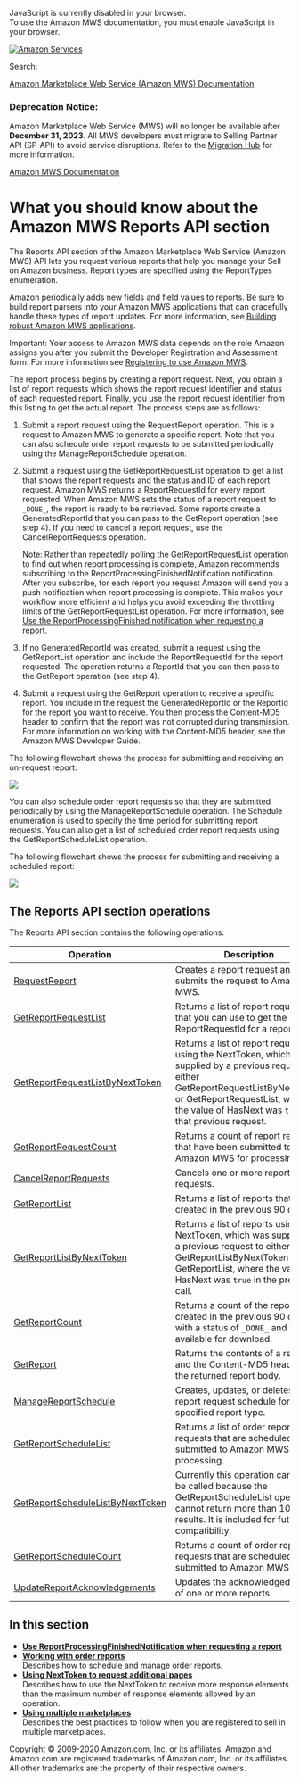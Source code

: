 <div id="MWSDX_noscript">

JavaScript is currently disabled in your browser.  
To use the Amazon MWS documentation, you must enable JavaScript in your
browser.

</div>

<div id="MWSDX_divtop">

[![Amazon
Services](https://images-na.ssl-images-amazon.com/images/G/08/mwsportal/fr_FR/amazonservices.gif "Amazon Services")](http://services.amazon.fr)

<div id="MWSDX_search">

<span id="MWSDX_searchlbl">Search:</span>

</div>

  
<span id="MWSDX_titlebar">[Amazon Marketplace Web Service (Amazon MWS)
Documentation](https://developer.amazonservices.fr/gp/mws/docs.html)</span>
<span id="MWSDX_dep_notice"></span>

### Deprecation Notice:

Amazon Marketplace Web Service (MWS) will no longer be available after
**December 31, 2023**. All MWS developers must migrate to Selling
Partner API (SP-API) to avoid service disruptions. Refer to the
[Migration
Hub](https://developer-docs.amazon.com/sp-api/page/migration-hub) for
more information.

</div>

<div id="MWSDX_divbottom">

<div id="MWSDX_divleft">

<div id="MWSDX_toc">

</div>

</div>

<div id="MWSDX_divright">

<div id="MWSDX_content">

<span id="MWSDX_breadcrumbs">[Amazon MWS
Documentation](https://developer.amazonservices.fr/gp/mws/docs.html)</span>

<div id="Reports_Overview" class="nested0">

# What you should know about the Amazon MWS Reports API section

<div class="body">

The <span class="ph">Reports API</span> section of the <span
class="ph">Amazon Marketplace Web Service (Amazon MWS)</span> API lets
you request various reports that help you manage your Sell on Amazon
business. Report types are specified using the <span
class="keyword apiname">ReportTypes</span> enumeration.

Amazon periodically adds new fields and field values to reports. Be sure
to build report parsers into your <span class="ph">Amazon MWS</span>
applications that can gracefully handle these types of report updates.
For more information, see
<a href="../dev_guide/DG_BuildingRobustApps.md#DG_BuildingRobustApps" class="xref">Building robust Amazon MWS applications</a>.

<div class="note important">

<span class="importanttitle">Important:</span> Your access to <span
class="ph">Amazon MWS</span> data depends on the role Amazon assigns you
after you submit the <span class="ph">Developer Registration and
Assessment form</span>. For more information see
<a href="../dev_guide/DG_Registering.md#DG_Registering" class="xref">Registering to use Amazon MWS</a>.

</div>

The report process begins by creating a report request. Next, you obtain
a list of report requests which shows the report request identifier and
status of each requested report. Finally, you use the report request
identifier from this listing to get the actual report. The process steps
are as follows:

1.  Submit a report request using the <span
    class="keyword apiname">RequestReport</span> operation. This is a
    request to <span class="ph">Amazon MWS</span> to generate a specific
    report. Note that you can also schedule order report requests to be
    submitted periodically using the <span
    class="keyword apiname">ManageReportSchedule</span> operation.
2.  Submit a request using the <span
    class="keyword apiname">GetReportRequestList</span> operation to get
    a list that shows the report requests and the status and ID of each
    report request. <span class="ph">Amazon MWS</span> returns a <span
    class="keyword parmname">ReportRequestId</span> for every report
    requested. When <span class="ph">Amazon MWS</span> sets the status
    of a report request to `_DONE_`, the report is ready to be
    retrieved. Some reports create a <span
    class="keyword parmname">GeneratedReportId</span> that you can pass
    to the <span class="keyword apiname">GetReport</span> operation (see
    step 4). If you need to cancel a report request, use the <span
    class="keyword apiname">CancelReportRequests</span> operation.
    <div class="note note">

    <span class="notetitle">Note:</span> Rather than repeatedly polling
    the <span class="keyword apiname">GetReportRequestList</span>
    operation to find out when report processing is complete, Amazon
    recommends subscribing to the <span
    class="keyword parmname">ReportProcessingFinishedNotification</span>
    notification. After you subscribe, for each report you request
    Amazon will send you a push notification when report processing is
    complete. This makes your workflow more efficient and helps you
    avoid exceeding the throttling limits of the <span
    class="keyword apiname">GetReportRequestList</span> operation. For
    more information, see
    <a href="Reports_UseReportProcessingFinished.md" class="xref">Use the ReportProcessingFinished notification when requesting a report</a>.

    </div>
3.  If no <span class="keyword parmname">GeneratedReportId</span> was
    created, submit a request using the <span
    class="keyword apiname">GetReportList</span> operation and include
    the <span class="keyword parmname">ReportRequestId</span> for the
    report requested. The operation returns a <span
    class="keyword parmname">ReportId</span> that you can then pass to
    the <span class="keyword apiname">GetReport</span> operation (see
    step 4).
4.  Submit a request using the <span
    class="keyword apiname">GetReport</span> operation to receive a
    specific report. You include in the request the <span
    class="keyword parmname">GeneratedReportId</span> or the <span
    class="keyword parmname">ReportId</span> for the report you want to
    receive. You then process the Content-MD5 header to confirm that the
    report was not corrupted during transmission. For more information
    on working with the Content-MD5 header, see the <span
    class="ph">Amazon MWS Developer Guide</span>.

The following flowchart shows the process for submitting and receiving
an on-request report:

<img src="ReportRequest_flowchart.png" class="image" />

You can also schedule order report requests so that they are submitted
periodically by using the <span
class="keyword apiname">ManageReportSchedule</span> operation. The <span
class="keyword apiname">Schedule</span> enumeration is used to specify
the time period for submitting report requests. You can also get a list
of scheduled order report requests using the <span
class="keyword apiname">GetReportScheduleList</span> operation.

The following flowchart shows the process for submitting and receiving a
scheduled report:

<img src="SchedReport_flowchart.png" class="image" />

<div id="Reports_Overview__ReportsOperations" class="section">

## The <span class="ph">Reports API</span> section operations

The <span class="ph">Reports API</span> section contains the following
operations:

<div class="tablenoborder">

| Operation                                                                                                                                                                                                                                                                                                                                        | Description                                                                                                                                                                                                                                                                                                                                                                                                      | Availability                              |
|--------------------------------------------------------------------------------------------------------------------------------------------------------------------------------------------------------------------------------------------------------------------------------------------------------------------------------------------------|------------------------------------------------------------------------------------------------------------------------------------------------------------------------------------------------------------------------------------------------------------------------------------------------------------------------------------------------------------------------------------------------------------------|-------------------------------------------|
| <a href="../reports/Reports_RequestReport.md" class="xref">RequestReport</a>                                                                                                                                                                                                                                                                   | <span class="ph">Creates a report request and submits the request to <span class="ph">Amazon MWS</span>.</span>                                                                                                                                                                                                                                                                                                  | <span class="ph">All marketplaces.</span> |
| <a href="Reports_GetReportRequestList.md" class="xref" title="Returns a list of report requests that you can use to get the ReportRequestId for a report.">GetReportRequestList</a>                                                                                                                                                            | <span class="ph">Returns a list of report requests that you can use to get the <span class="keyword parmname">ReportRequestId</span> for a report.</span>                                                                                                                                                                                                                                                        | <span class="ph">All marketplaces.</span> |
| <a href="Reports_GetReportRequestListByNextToken.md" class="xref" title="Returns a list of report requests using the NextToken, which was supplied by a previous request to either GetReportRequestListByNextToken or GetReportRequestList, where the value of HasNext was true in that previous request.">GetReportRequestListByNextToken</a> | <span class="ph">Returns a list of report requests using the <span class="keyword parmname">NextToken</span>, which was supplied by a previous request to either <span class="keyword apiname">GetReportRequestListByNextToken</span> or <span class="keyword apiname">GetReportRequestList</span>, where the value of <span class="keyword parmname">HasNext</span> was `true` in that previous request.</span> | <span class="ph">All marketplaces.</span> |
| <a href="Reports_GetReportRequestCount.md" class="xref" title="Returns a count of report requests that have been submitted to Amazon MWS for processing.">GetReportRequestCount</a>                                                                                                                                                            | <span class="ph">Returns a count of report requests that have been submitted to <span class="ph">Amazon MWS</span> for processing.</span>                                                                                                                                                                                                                                                                        | <span class="ph">All marketplaces.</span> |
| <a href="Reports_CancelReportRequests.md" class="xref" title="Cancels one or more report requests.">CancelReportRequests</a>                                                                                                                                                                                                                   | <span class="ph">Cancels one or more report requests.</span>                                                                                                                                                                                                                                                                                                                                                     | <span class="ph">All marketplaces.</span> |
| <a href="Reports_GetReportList.md" class="xref" title="Returns a list of reports that were created in the previous 90 days.">GetReportList</a>                                                                                                                                                                                                 | <span class="ph">Returns a list of reports that were created in the previous 90 days.</span>                                                                                                                                                                                                                                                                                                                     | <span class="ph">All marketplaces.</span> |
| <a href="Reports_GetReportListByNextToken.md" class="xref" title="Returns a list of reports using the NextToken, which was supplied by a previous request to either GetReportListByNextToken or GetReportList, where the value of HasNext was true in the previous call.">GetReportListByNextToken</a>                                         | <span class="ph"> Returns a list of reports using the <span class="keyword parmname">NextToken</span>, which was supplied by a previous request to either <span class="keyword apiname">GetReportListByNextToken</span> or <span class="keyword apiname">GetReportList</span>, where the value of <span class="keyword parmname">HasNext</span> was `true` in the previous call.</span>                          | <span class="ph">All marketplaces.</span> |
| <a href="Reports_GetReportCount.md" class="xref" title="Returns a count of the reports, created in the previous 90 days, with a status of _DONE_ and that are available for download.">GetReportCount</a>                                                                                                                                      | <span class="ph">Returns a count of the reports, created in the previous 90 days, with a status of `_DONE_` and that are available for download.</span>                                                                                                                                                                                                                                                          | <span class="ph">All marketplaces.</span> |
| <a href="../reports/Reports_GetReport.md" class="xref">GetReport</a>                                                                                                                                                                                                                                                                           | <span class="ph">Returns the contents of a report and the Content-MD5 header for the returned report body.</span>                                                                                                                                                                                                                                                                                                | <span class="ph">All marketplaces.</span> |
| <a href="Reports_ManageReportSchedule.md" class="xref" title="Creates, updates, or deletes a report request schedule for a specified report type.">ManageReportSchedule</a>                                                                                                                                                                    | <span class="ph">Creates, updates, or deletes a report request schedule for a specified report type.</span>                                                                                                                                                                                                                                                                                                      | <span class="ph">All marketplaces.</span> |
| <a href="Reports_GetReportScheduleList.md" class="xref" title="Returns a list of order report requests that are scheduled to be submitted to Amazon MWS for processing.">GetReportScheduleList</a>                                                                                                                                             | <span class="ph">Returns a list of order report requests that are scheduled to be submitted to <span class="ph">Amazon MWS</span> for processing.</span>                                                                                                                                                                                                                                                         | <span class="ph">All marketplaces.</span> |
| <a href="Reports_GetReportScheduleListByNextToken.md" class="xref" title="Currently this operation can never be called because the GetReportScheduleList operation cannot return more than 100 results. It is included for future compatibility.">GetReportScheduleListByNextToken</a>                                                         | <span class="ph">Currently this operation can never be called because the <span class="keyword apiname">GetReportScheduleList</span> operation cannot return more than 100 results. It is included for future compatibility.</span>                                                                                                                                                                              | <span class="ph">All marketplaces.</span> |
| <a href="Reports_GetReportScheduleCount.md" class="xref" title="Returns a count of order report requests that are scheduled to be submitted to Amazon MWS.">GetReportScheduleCount</a>                                                                                                                                                         | <span class="ph">Returns a count of order report requests that are scheduled to be submitted to <span class="ph">Amazon MWS</span>.</span>                                                                                                                                                                                                                                                                       | <span class="ph">All marketplaces.</span> |
| <a href="Reports_UpdateReportAcknowledgements.md" class="xref" title="Updates the acknowledged status of one or more reports.">UpdateReportAcknowledgements</a>                                                                                                                                                                                | <span class="ph">Updates the acknowledged status of one or more reports.</span>                                                                                                                                                                                                                                                                                                                                  | <span class="ph">All marketplaces.</span> |

</div>

</div>

</div>

<div class="related-links">

## In this section

-   **[Use ReportProcessingFinishedNotification when requesting a
    report](../reports/Reports_UseReportProcessingFinished.md)**  
-   **[Working with order
    reports](../reports/Reports_WorkingWithOrderReports.md)**  
    Describes how to schedule and manage order reports.
-   **[Using NextToken to request additional
    pages](../reports/Reports_UsingNextToken.md)**  
    Describes how to use the <span
    class="keyword parmname">NextToken</span> to receive more response
    elements than the maximum number of response elements allowed by an
    operation.
-   **[Using multiple
    marketplaces](../reports/Reports_UsingMultipleMarketplaces.md)**  
    Describes the best practices to follow when you are registered to
    sell in multiple marketplaces.

</div>

</div>

<div id="MWSDX_footer">

Copyright © 2009-2020 Amazon.com, Inc. or its affiliates. Amazon and
Amazon.com are registered trademarks of Amazon.com, Inc. or its
affiliates. All other trademarks are the property of their respective
owners.

</div>

</div>

</div>

<div style="clear: both;">

</div>

</div>
